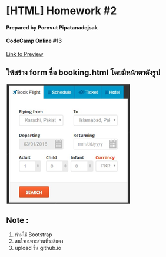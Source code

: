 # [HTML] Homework #2

#### Prepared by Pornvut Pipatanadejsak

#### CodeCamp Online #13

[Link to Preview](https://pornvutp.github.io/homework_codecamp_13/html/%E0%B8%82%E0%B9%89%E0%B8%AD%E0%B8%97%E0%B8%B5%E0%B9%88%202/booking.html)

## ให้สร้าง form ชื่อ booking.html โดยมีหน้าตาดังรูป

![alt text](hw2.png)

## Note :

1. ห้ามใช้ Bootstrap
2. สนใจเฉพาะส่วนที่วงสีแดง
3. upload ขึ้น github.io

